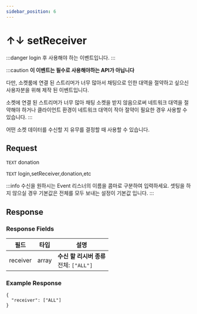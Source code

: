 ```yaml
---
sidebar_position: 6
---
```


# ↑↓ setReceiver

:::danger
login 후 사용해야 하는 이벤트입니다.
:::

:::caution
**이 이벤트는 필수로 사용해야하는 API가 아닙니다**

다만, 소켓룸에 연결 된 스트리머가 너무 많아서 채팅으로 인한 대역을 절약하고 싶으신 사용자분을 위해 제작 된 이벤트입니다.

소켓에 연결 된 스트리머가 너무 많아 채팅 소켓을 받지 않음으로써 네트워크 대역을 절약해야 하거나 클라이언트 환경이 네트워크 대역이 작아 절약이 필요한 경우 사용할 수 있습니다.
:::

어떤 소켓 데이터를 수신할 지 유무를 결정할 때 사용할 수 있습니다.

## Request

`TEXT` donation

`TEXT` login,setReceiver,donation,etc

:::info
수신을 원하시는 Event 리스너의 이름을 콤마로 구분하여 입력하세요.
셋팅을 하지 않으실 경우 기본값은 전체를 모두 보내는 설정이 기본값 입니다.
:::

## Response

### Response Fields

| 필드     | 타입  | 설명                                        |
| -------- | ----- | ------------------------------------------- |
| receiver | array | **수신 할 리시버 종류**<br/>전체: `["ALL"]` |

### Example Response

```
{
  "receiver": ["ALL"]
}
```
